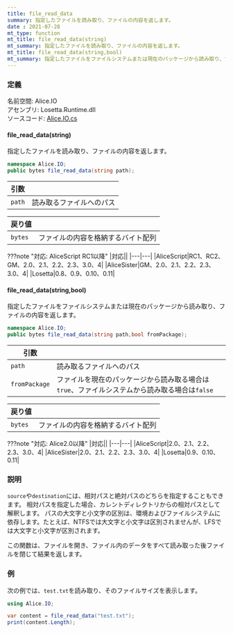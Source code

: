 ```yaml
---
title: file_read_data
summary: 指定したファイルを読み取り、ファイルの内容を返します。
date : 2021-07-28
mt_type: function
mt_title: file_read_data(string)
mt_summary: 指定したファイルを読み取り、ファイルの内容を返します。
mt_title: file_read_data(string,bool)
mt_summary: 指定したファイルをファイルシステムまたは現在のパッケージから読み取り、ファイルの内容を返します。
---
```


### 定義
名前空間: Alice.IO<br/>
アセンブリ: Losetta.Runtime.dll<br/>
ソースコード: [Alice.IO.cs](https://github.com/WSOFT-Project/Losetta/blob/master/Losetta.Runtime/Alice.IO.cs)

#### file_read_data(string)

指定したファイルを読み取り、ファイルの内容を返します。

```cs title="AliceScript"
namespace Alice.IO;
public bytes file_read_data(string path);
```

|引数| |
|-|-|
|`path`|読み取るファイルへのパス|

|戻り値| |
|-|-|
|`bytes`|ファイルの内容を格納するバイト配列|

???note "対応: AliceScript RC1以降"
    |対応||
    |---|---|
    |AliceScript|RC1、RC2、GM、2.0、2.1、2.2、2.3、3.0、4|
    |AliceSister|GM、2.0、2.1、2.2、2.3、3.0、4|
    |Losetta|0.8、0.9、0.10、0.11|

#### file_read_data(string,bool)

指定したファイルをファイルシステムまたは現在のパッケージから読み取り、ファイルの内容を返します。

```cs title="AliceScript"
namespace Alice.IO;
public bytes file_read_data(string path,bool fromPackage);
```

|引数| |
|-|-|
|`path`|読み取るファイルへのパス|
|`fromPackage`|ファイルを現在のパッケージから読み取る場合は`true`、ファイルシステムから読み取る場合は`false`|

|戻り値| |
|-|-|
|`bytes`|ファイルの内容を格納するバイト配列|

???note "対応: Alice2.0以降"
    |対応||
    |---|---|
    |AliceScript|2.0、2.1、2.2、2.3、3.0、4|
    |AliceSister|2.0、2.1、2.2、2.3、3.0、4|
    |Losetta|0.9、0.10、0.11|

### 説明

`source`や`destination`には、相対パスと絶対パスのどちらを指定することもできます。
相対パスを指定した場合、カレントディレクトリからの相対パスとして解釈します。
パスの大文字と小文字の区別は、環境およびファイルシステムに依存します。たとえば、NTFSでは大文字と小文字は区別されませんが、LFSでは大文字と小文字が区別されます。

この関数は、ファイルを開き、ファイル内のデータをすべて読み取った後ファイルを閉じて結果を返します。


### 例
次の例では、`test.txt`を読み取り、そのファイルサイズを表示します。

```cs title="AliceScript"
using Alice.IO;

var content = file_read_data("test.txt");
print(content.Length);
```
